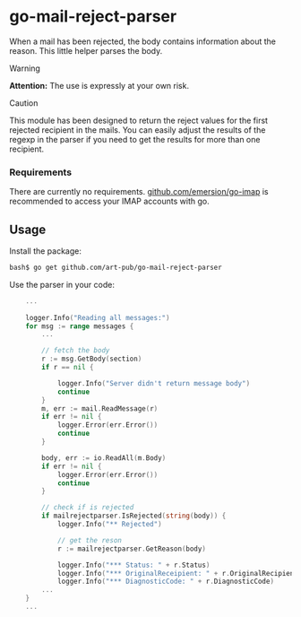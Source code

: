 # go-mail-reject-parser
When a mail has been rejected, the body contains information about the reason. This little helper parses the body.

> [!WARNING]
**Attention:** The use is expressly at your own risk.

> [!CAUTION]
This module has been designed to return the reject values for the first rejected recipient in the mails. You can easily adjust the results of the regexp in the parser if you need to get the results for more than one recipient.

### Requirements

There are currently no requirements. [github.com/emersion/go-imap](https://github.com/emersion/go-imap) is recommended to access your IMAP accounts with go.

## Usage

Install the package:
```bash
bash$ go get github.com/art-pub/go-mail-reject-parser
```

Use the parser in your code:

```go
	...
	
	logger.Info("Reading all messages:")
	for msg := range messages {
        ...

        // fetch the body
		r := msg.GetBody(section)
		if r == nil {

			logger.Info("Server didn't return message body")
			continue
		}
		m, err := mail.ReadMessage(r)
		if err != nil {
			logger.Error(err.Error())
			continue
		}

		body, err := io.ReadAll(m.Body)
		if err != nil {
			logger.Error(err.Error())
			continue
		}

        // check if is rejected
		if mailrejectparser.IsRejected(string(body)) {
			logger.Info("** Rejected")

            // get the reson
			r := mailrejectparser.GetReason(body)

			logger.Info("*** Status: " + r.Status)
			logger.Info("*** OriginalReceipient: " + r.OriginalRecipient)
			logger.Info("*** DiagnosticCode: " + r.DiagnosticCode)
        ...
    }
	...
```
